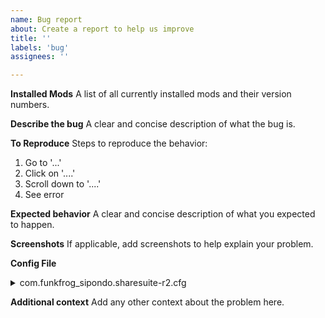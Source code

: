 ```yaml
---
name: Bug report
about: Create a report to help us improve
title: ''
labels: 'bug'
assignees: ''

---
```


**Installed Mods**
A list of all currently installed mods and their version numbers.

**Describe the bug**
A clear and concise description of what the bug is.

**To Reproduce**
Steps to reproduce the behavior:
1. Go to '...'
2. Click on '....'
3. Scroll down to '....'
4. See error

**Expected behavior**
A clear and concise description of what you expected to happen.

**Screenshots**
If applicable, add screenshots to help explain your problem.

**Config File**
<!--

Replace YOUR_CONFIG_HERE with the contents of the following file:

%APPDATA%\r2modmanPlus-local\RiskOfRain2\profiles\Default\BepInEx\config\com.funkfrog_sipondo.sharesuite-r2.cfg
-->

<details><summary>com.funkfrog_sipondo.sharesuite-r2.cfg</summary>

```
YOUR_CONFIG_HERE
```
</details>


**Additional context**
Add any other context about the problem here.


